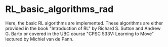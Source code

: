 # RL_basic_algorithms_rad

Here, the basic RL algorithms are implemented. These algorithms are either provided in the book "Introduction of RL" by Richard S. Sutton and Andrew G. Barto or covered in the UBC course "CPSC 533V: Learning to Move" lectured by Michiel van de Pann.
